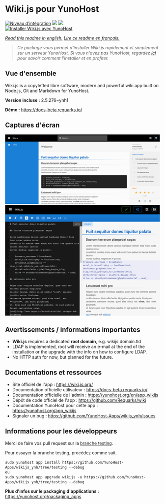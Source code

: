 # Wiki.js pour YunoHost

[![Niveau d'intégration](https://dash.yunohost.org/integration/wikijs.svg)](https://dash.yunohost.org/appci/app/wikijs) ![](https://ci-apps.yunohost.org/ci/badges/wikijs.status.svg) ![](https://ci-apps.yunohost.org/ci/badges/wikijs.maintain.svg)  
[![Installer Wiki.js avec YunoHost](https://install-app.yunohost.org/install-with-yunohost.svg)](https://install-app.yunohost.org/?app=wikijs)

*[Read this readme in english.](./README.md)*
*[Lire ce readme en français.](./README_fr.md)*

> *Ce package vous permet d'installer Wiki.js rapidement et simplement sur un serveur YunoHost.
Si vous n'avez pas YunoHost, regardez [ici](https://yunohost.org/#/install) pour savoir comment l'installer et en profiter.*

## Vue d'ensemble

Wiki.js is a copylefted libre software, modern and powerful wiki app built on Node.js, Git and Markdown for YunoHost.


**Version incluse :** 2.5.276~ynh1

**Démo :** https://docs-beta.requarks.io/

## Captures d'écran

![](./doc/screenshots/screenshot2.png)
![](./doc/screenshots/screenshot1.png)

## Avertissements / informations importantes

* **Wiki.js** requires a dedicated **root domain**, e.g. wikijs.domain.tld
* LDAP is implemented, root will receive an e-mail at the end of the installation or the upgrade with the info on how to configure LDAP.
* No HTTP auth for now, but planned for the future.

## Documentations et ressources

* Site officiel de l'app : https://wiki.js.org/
* Documentation officielle utilisateur : https://docs-beta.requarks.io/
* Documentation officielle de l'admin : https://yunohost.org/en/app_wikijs
* Dépôt de code officiel de l'app : https://github.com/Requarks/wiki
* Documentation YunoHost pour cette app : https://yunohost.org/app_wikijs
* Signaler un bug : https://github.com/YunoHost-Apps/wikijs_ynh/issues

## Informations pour les développeurs

Merci de faire vos pull request sur la [branche testing](https://github.com/YunoHost-Apps/wikijs_ynh/tree/testing).

Pour essayer la branche testing, procédez comme suit.
```
sudo yunohost app install https://github.com/YunoHost-Apps/wikijs_ynh/tree/testing --debug
ou
sudo yunohost app upgrade wikijs -u https://github.com/YunoHost-Apps/wikijs_ynh/tree/testing --debug
```

**Plus d'infos sur le packaging d'applications :** https://yunohost.org/packaging_apps
